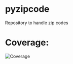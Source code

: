 # pyzipcode
Repository to handle zip codes

# Coverage:
![Coverage](https://codecov.io/gh/username/repo/branch/main/graph/badge.svg)
